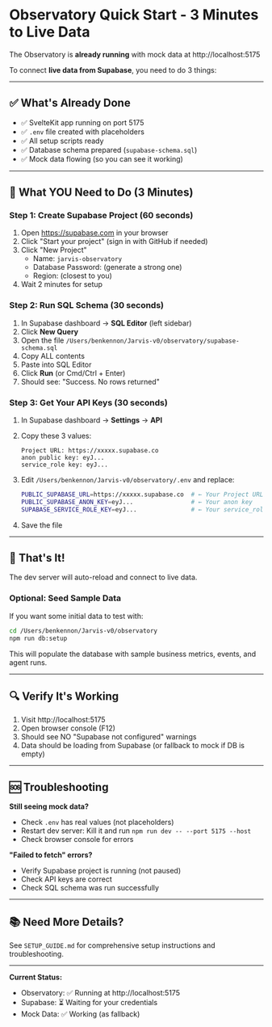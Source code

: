 # Observatory Quick Start - 3 Minutes to Live Data

The Observatory is **already running** with mock data at http://localhost:5175

To connect **live data from Supabase**, you need to do 3 things:

---

## ✅ What's Already Done

- ✅ SvelteKit app running on port 5175
- ✅ `.env` file created with placeholders
- ✅ All setup scripts ready
- ✅ Database schema prepared (`supabase-schema.sql`)
- ✅ Mock data flowing (so you can see it working)

---

## 🚀 What YOU Need to Do (3 Minutes)

### Step 1: Create Supabase Project (60 seconds)

1. Open https://supabase.com in your browser
2. Click "Start your project" (sign in with GitHub if needed)
3. Click "New Project"
   - Name: `jarvis-observatory`
   - Database Password: (generate a strong one)
   - Region: (closest to you)
4. Wait 2 minutes for setup

### Step 2: Run SQL Schema (30 seconds)

1. In Supabase dashboard → **SQL Editor** (left sidebar)
2. Click **New Query**
3. Open the file `/Users/benkennon/Jarvis-v0/observatory/supabase-schema.sql`
4. Copy ALL contents
5. Paste into SQL Editor
6. Click **Run** (or Cmd/Ctrl + Enter)
7. Should see: "Success. No rows returned"

### Step 3: Get Your API Keys (30 seconds)

1. In Supabase dashboard → **Settings** → **API**
2. Copy these 3 values:

   ```
   Project URL: https://xxxxx.supabase.co
   anon public key: eyJ...
   service_role key: eyJ...
   ```

3. Edit `/Users/benkennon/Jarvis-v0/observatory/.env` and replace:

   ```bash
   PUBLIC_SUPABASE_URL=https://xxxxx.supabase.co  # ← Your Project URL
   PUBLIC_SUPABASE_ANON_KEY=eyJ...                # ← Your anon key
   SUPABASE_SERVICE_ROLE_KEY=eyJ...               # ← Your service_role key
   ```

4. Save the file

---

## 🎯 That's It!

The dev server will auto-reload and connect to live data.

### Optional: Seed Sample Data

If you want some initial data to test with:

```bash
cd /Users/benkennon/Jarvis-v0/observatory
npm run db:setup
```

This will populate the database with sample business metrics, events, and agent runs.

---

## 🔍 Verify It's Working

1. Visit http://localhost:5175
2. Open browser console (F12)
3. Should see NO "Supabase not configured" warnings
4. Data should be loading from Supabase (or fallback to mock if DB is empty)

---

## 🆘 Troubleshooting

**Still seeing mock data?**
- Check `.env` has real values (not placeholders)
- Restart dev server: Kill it and run `npm run dev -- --port 5175 --host`
- Check browser console for errors

**"Failed to fetch" errors?**
- Verify Supabase project is running (not paused)
- Check API keys are correct
- Check SQL schema was run successfully

---

## 📚 Need More Details?

See `SETUP_GUIDE.md` for comprehensive setup instructions and troubleshooting.

---

**Current Status:**
- Observatory: ✅ Running at http://localhost:5175
- Supabase: ⏳ Waiting for your credentials
- Mock Data: ✅ Working (as fallback)
